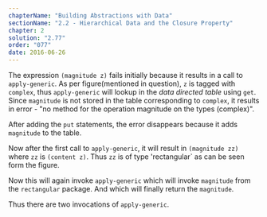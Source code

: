 ```yaml
---
chapterName: "Building Abstractions with Data"
sectionName: "2.2 - Hierarchical Data and the Closure Property"
chapter: 2
solution: "2.77"
order: "077"
date: 2016-06-26
---
```


The expression `(magnitude z)` fails initially because it results in a call to `apply-generic`. As per figure(mentioned in question), `z` is tagged with `complex`,
thus `apply-generic` will lookup in the *data directed table* using `get`. Since `magnitude` is not stored in the table corresponding to `complex`, it results in 
error - "no method for the operation magnitude on the types (complex)".

After adding the `put` statements, the error disappears because it adds `magnitude` to the table.

Now after the first call to `apply-generic`, it will result in `(magnitude zz)` where `zz` is `(content z)`. Thus `zz` is of type 'rectangular` as can be seen form the figure.

Now this will again invoke `apply-generic` which will invoke `magnitude` from the `rectangular` package. And which will finally return the `magnitude`.

Thus there are two invocations of `apply-generic`.


 
